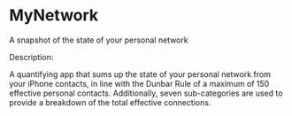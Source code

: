 # MyNetwork
A snapshot of the state of your personal network

Description:

A quantifying app that sums up the state of your personal network from your iPhone contacts, in line with the Dunbar Rule of a maximum of 150 effective personal contacts. Additionally, seven sub-categories are used to provide a breakdown of the total effective connections.
